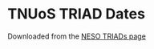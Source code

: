 # TNUoS TRIAD Dates

Downloaded from the [NESO TRIADs
page](https://www.neso.energy/industry-information/charging/tnuos-charges#Triads-data)
